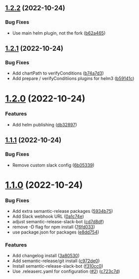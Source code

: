## [1.2.2](https://github.com/robwittman/semantic-release-test/compare/v1.2.1...v1.2.2) (2022-10-24)


### Bug Fixes

* Use main helm plugin, not the fork ([b62a465](https://github.com/robwittman/semantic-release-test/commit/b62a465bfe0f804c5f36b20a794b489c43af5f5c))

## [1.2.1](https://github.com/robwittman/semantic-release-test/compare/v1.2.0...v1.2.1) (2022-10-24)


### Bug Fixes

* Add chartPath to verifyConditions ([b74a7d3](https://github.com/robwittman/semantic-release-test/commit/b74a7d348684471b5411c90be7f3fc64f527b342))
* Add prepare / verifyConditiions plugins for helm3 ([b59141c](https://github.com/robwittman/semantic-release-test/commit/b59141c54ce7861a50cbb7436dd196e197d448af))

# [1.2.0](https://github.com/robwittman/semantic-release-test/compare/v1.1.1...v1.2.0) (2022-10-24)


### Features

* Add helm publishing ([db32897](https://github.com/robwittman/semantic-release-test/commit/db328977c20d3a5db9875676d877d243018a25eb))

## [1.1.1](https://github.com/robwittman/semantic-release-test/compare/v1.1.0...v1.1.1) (2022-10-24)


### Bug Fixes

* Remove custom slack config ([6b05339](https://github.com/robwittman/semantic-release-test/commit/6b05339ad3a20dfffe513aa59ea562b36a1cbe29))

# [1.1.0](https://github.com/robwittman/semantic-release-test/compare/v1.0.0...v1.1.0) (2022-10-24)


### Bug Fixes

* Add extra semantic-release packages ([5934b75](https://github.com/robwittman/semantic-release-test/commit/5934b7526730585827b79b612b2e18c849189281))
* Add Slack webhook URL ([0a1c74e](https://github.com/robwittman/semantic-release-test/commit/0a1c74e6c1db3f9b3c3111d91adea4b3d31b404a))
* adjust semantic-release-slack-bot ([cd7d8df](https://github.com/robwittman/semantic-release-test/commit/cd7d8df363f4c757cabcef260ae89edbbf966c49))
* remove -D flag for npm install ([76fd033](https://github.com/robwittman/semantic-release-test/commit/76fd0339e390137e0a57b8d0fdde8a68b7ddc1ca))
* use package.json for packages ([e8dd754](https://github.com/robwittman/semantic-release-test/commit/e8dd75409d2af3443c0e660396a71b167b1e47a4))


### Features

* Add changelog install ([3a80530](https://github.com/robwittman/semantic-release-test/commit/3a805301a5990cfec17e066fb2515ab536376f1d))
* Add semantic-release/git install ([c972de0](https://github.com/robwittman/semantic-release-test/commit/c972de0b7c141494b2b76f20ef315900a150c686))
* Install semantic-release-slack-bot ([f310cc0](https://github.com/robwittman/semantic-release-test/commit/f310cc0164de67c425941475d7827d2c002cd096))
* Use .releaserc.yaml for configuration ([#2](https://github.com/robwittman/semantic-release-test/issues/2)) ([c723c7d](https://github.com/robwittman/semantic-release-test/commit/c723c7d1b41d20983f848e8f25e28d40a71f48d5))
